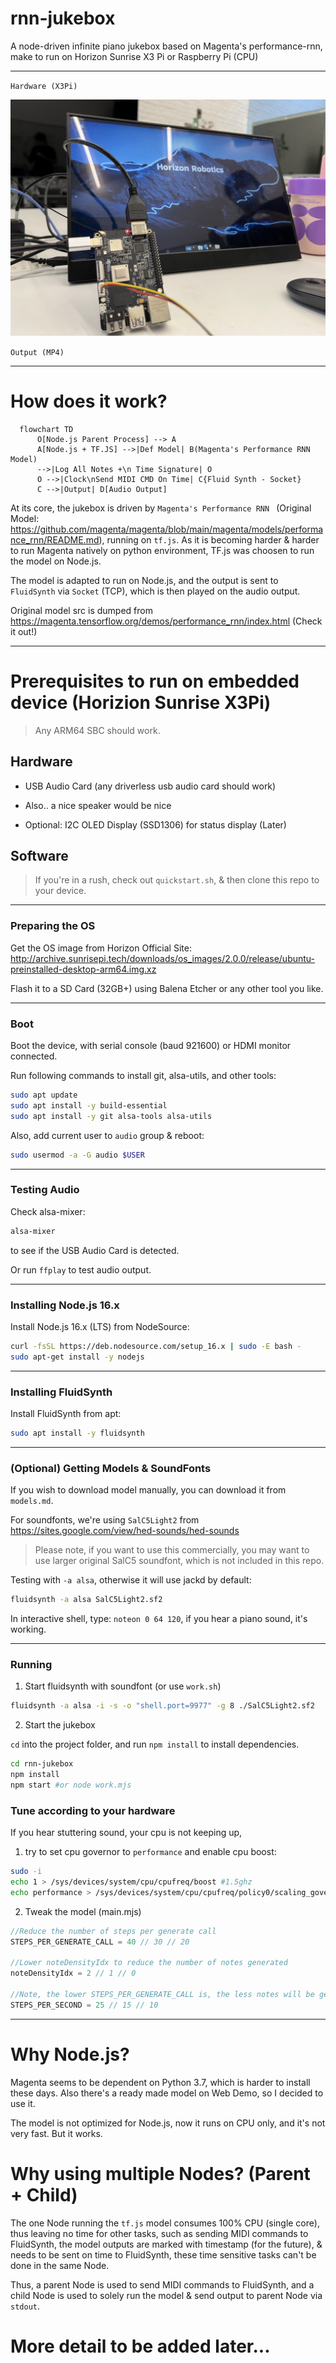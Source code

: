 # rnn-jukebox
A node-driven infinite piano jukebox based on Magenta's performance-rnn, make to run on Horizon Sunrise X3 Pi or Raspberry Pi (CPU)


---

`Hardware (X3Pi)`

![](./imgs/photo.jpg)

`Output (MP4)`

----

# How does it work?

```mermaid
  flowchart TD
      O[Node.js Parent Process] --> A
      A[Node.js + TF.JS] -->|Def Model| B(Magenta's Performance RNN Model)
      -->|Log All Notes +\n Time Signature| O
      O -->|Clock\nSend MIDI CMD On Time| C{Fluid Synth - Socket}
      C -->|Output| D[Audio Output]
```

At its core, the jukebox is driven by `Magenta's Performance RNN ` (Original Model: https://github.com/magenta/magenta/blob/main/magenta/models/performance_rnn/README.md),
running on `tf.js`. As it is becoming harder & harder to run Magenta natively on python environment, TF.js was choosen to run the model on Node.js.

The model is adapted to run on Node.js, and the output is sent to `FluidSynth` via `Socket` (TCP), which is then played on the audio output.

Original model src is dumped from https://magenta.tensorflow.org/demos/performance_rnn/index.html (Check it out!)


---- 

# Prerequisites to run on embedded device (Horizion Sunrise X3Pi)

> Any ARM64 SBC should work.

## Hardware
- USB Audio Card (any driverless usb audio card should work)
- Also.. a nice speaker would be nice

- Optional: I2C OLED Display (SSD1306) for status display (Later)

## Software

> If you're in a rush, check out `quickstart.sh`, & then clone this repo to your device.

---
### Preparing the OS
Get the OS image from Horizon Official Site: 
http://archive.sunrisepi.tech/downloads/os_images/2.0.0/release/ubuntu-preinstalled-desktop-arm64.img.xz

Flash it to a SD Card (32GB+) using Balena Etcher or any other tool you like.


---
### Boot
Boot the device, with serial console (baud 921600) or HDMI monitor connected.

Run following commands to install git, alsa-utils, and other tools:

``` bash
sudo apt update
sudo apt install -y build-essential
sudo apt install -y git alsa-tools alsa-utils
```

Also, add current user to `audio` group & reboot:

``` bash
sudo usermod -a -G audio $USER
```

---
### Testing Audio

Check alsa-mixer:
``` bash
alsa-mixer
```
to see if the USB Audio Card is detected.

Or run `ffplay` to test audio output.

---
### Installing Node.js 16.x

Install Node.js 16.x (LTS) from NodeSource:

``` bash
curl -fsSL https://deb.nodesource.com/setup_16.x | sudo -E bash -
sudo apt-get install -y nodejs
```

---
### Installing FluidSynth

Install FluidSynth from apt:

``` bash
sudo apt install -y fluidsynth
```

---
### (Optional) Getting Models & SoundFonts

If you wish to download model manually, you can download it from `models.md`.

For soundfonts, we're using `SalC5Light2` from https://sites.google.com/view/hed-sounds/hed-sounds 
> Please note, if you want to use this commercially, you may want to use larger original SalC5 soundfont, which is not included in this repo.


Testing with `-a alsa`, otherwise it will use jackd by default:

``` bash
fluidsynth -a alsa SalC5Light2.sf2
```

In interactive shell, type:
`noteon 0 64 120`, if you hear a piano sound, it's working.

---


### Running


1. Start fluidsynth with soundfont (or use `work.sh`)

``` bash
fluidsynth -a alsa -i -s -o "shell.port=9977" -g 8 ./SalC5Light2.sf2
```

2. Start the jukebox

`cd` into the project folder, and run `npm install` to install dependencies.

``` bash
cd rnn-jukebox
npm install
npm start #or node work.mjs
```

### Tune according to your hardware

If you hear stuttering sound, your cpu is not keeping up, 

1. try to set cpu governor to `performance` and enable cpu boost:
``` bash
sudo -i
echo 1 > /sys/devices/system/cpu/cpufreq/boost #1.5ghz
echo performance > /sys/devices/system/cpu/cpufreq/policy0/scaling_governor
```

2. Tweak the model (main.mjs)
``` javascript
//Reduce the number of steps per generate call
STEPS_PER_GENERATE_CALL = 40 // 30 // 20

//Lower noteDensityIdx to reduce the number of notes generated
noteDensityIdx = 2 // 1 // 0

//Note, the lower STEPS_PER_GENERATE_CALL is, the less notes will be generated, thus you may also want to slow down the clock, or there'll be a lot of silence.
STEPS_PER_SECOND = 25 // 15 // 10
```



---
# Why Node.js?

Magenta seems to be dependent on Python 3.7, which is harder to install these days. Also there's a ready made model on Web Demo, so I decided to use it.

The model is not optimized for Node.js, now it runs on CPU only, and it's not very fast. But it works.

# Why using multiple Nodes? (Parent + Child)

The one Node running the `tf.js` model consumes 100% CPU (single core), thus leaving no time for other tasks, such as sending MIDI commands to FluidSynth, the model outputs are marked with timestamp (for the future), & needs to be sent on time to FluidSynth, these time sensitive tasks can't be done in the same Node.

Thus, a parent Node is used to send MIDI commands to FluidSynth, and a child Node is used to solely run the model & send output to parent Node via `stdout`.


# More detail to be added later...